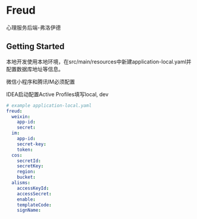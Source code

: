 # Freud

心理服务后端-弗洛伊德

## Getting Started

本地开发使用本地环境，在src/main/resources中新建application-local.yaml并配置数据库地址等信息。

微信小程序和腾讯IM必须配置

IDEA启动配置Active Profiles填写local, dev

```yaml
# example application-local.yaml
freud:
  weixin:
    app-id:
    secret:
  im:
    app-id:
    secret-key:
    token:
  cos:
    secretId:
    secretKey:
    region:
    bucket:
  alisms:
    accessKeyId:
    accessSecret:
    enable:
    templateCode:
    signName: 
```